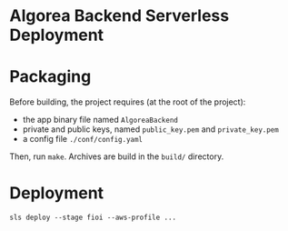 # Algorea Backend Serverless Deployment

# Packaging

Before building, the project requires (at the root of the project):
- the app binary file named `AlgoreaBackend`
- private and public keys, named `public_key.pem` and `private_key.pem`
- a config file `./conf/config.yaml`

Then, run `make`. Archives are build in the `build/` directory. 

# Deployment

```
sls deploy --stage fioi --aws-profile ...
```
